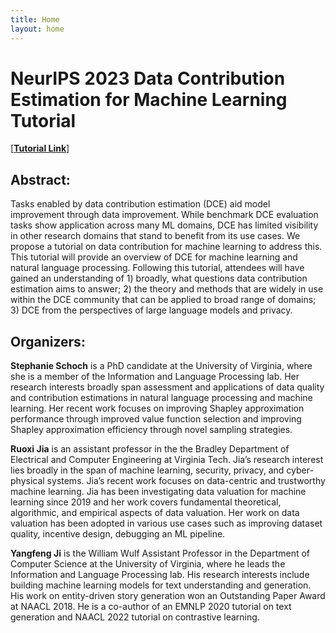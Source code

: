 ```yaml
---
title: Home
layout: home
---
```


# NeurIPS 2023 Data Contribution Estimation for Machine Learning Tutorial

[[**Tutorial Link**](https://nips.cc/virtual/2023/tutorial/73959)]
## Abstract: 
Tasks enabled by data contribution estimation (DCE) aid model improvement through data improvement. While benchmark DCE evaluation tasks show application across many ML domains, DCE has limited visibility in other research domains that stand to benefit from its use cases. We propose a tutorial on data contribution for machine learning to address this. This tutorial will provide an overview of DCE for machine learning and natural language processing. Following this tutorial, attendees will have gained an understanding of 1) broadly, what questions data contribution estimation aims to answer; 2) the theory and methods that are widely in use within the DCE community that can be applied to broad range of domains; 3) DCE from the perspectives of large language models and privacy.

## Organizers:
**Stephanie Schoch** is a PhD candidate at the University of Virginia, where she is a member of the Information and Language Processing lab. Her research interests broadly span assessment and applications of data quality and contribution estimations in natural language processing and machine learning. Her recent work focuses on improving Shapley approximation performance through improved value function selection and improving Shapley approximation efficiency through novel sampling strategies. 

**Ruoxi Jia** is an assistant professor in the the Bradley Department of Electrical and Computer Engineering at Virginia Tech. Jia’s research interest lies broadly in the span of machine learning, security, privacy, and cyber-physical systems. Jia’s recent work focuses on data-centric and trustworthy machine learning. Jia has been investigating data valuation for machine learning since 2019 and her work covers fundamental theoretical, algorithmic, and empirical aspects of data valuation. Her work on data valuation has been adopted in various use cases such as improving dataset quality, incentive design, debugging an ML pipeline.

**Yangfeng Ji** is the William Wulf Assistant Professor in the Department of Computer Science at the University of Virginia, where he leads the Information and Language Processing lab. His research interests include building machine learning models for text understanding and generation. His work on entity-driven story generation won an Outstanding Paper Award at NAACL 2018. He is a co-author of an EMNLP 2020 tutorial on text generation and NAACL 2022 tutorial on contrastive learning.

<!--
## Panelists:

**Dawn Song** is a Professor in the Department of Electrical Engineering and Computer Science at UC Berkeley. Her research interest lies in AI and deep learning, blockchain/web3, security and privacy. She is the recipient of various awards including the MacArthur Fellowship, the Guggenheim Fellowship, the NSF CAREER Award, the Alfred P. Sloan Research Fellowship, the MIT Technology Review TR-35 Award, and several Test-of-Time and Best Paper Awards from top conferences in Computer Security and Deep Learning. She is an ACM Fellow and an IEEE Fellow. She is ranked the most cited scholar in computer security (AMiner Award).

**James Zou** is an Assistant Professor of Biomedical Data Science and, by courtesy, of Computer Science and Electrical Engineering at Stanford University. He works on making machine learning more reliable, human-compatible and statistically rigorous, and is especially interested in applications in human disease and health. Several of his algorithms are widely used in tech and biotech industries. He joined Stanford in 2016 and is excited to be a two-time Chan-Zuckerberg Investigator and the faculty director of the university-wide Stanford Data4Health hub. He’s also a member of the Stanford AI Lab.

**Swabha Swayamdipta** is an Assistant Professor of Computer Science in the USC Viterbi School of Engineering, where she leads the DILL Lab. Her research interests broadly span Natural Language Processing and Machine Learning, where she studies the estimation of dataset quality, the (semi-)automatic collection of impactful data, as well as evaluating how human biases affect dataset construction and model decisions. Previously, she was a postdoctoral investigator at the Allen Institute for AI, where she worked with Yejin Choi.

**Yongchan Kwon** is an Assistant Professor in the Department of Statistics at Columbia University. His research focuses on developing more interpretable and rigorous machine learning methods, directly motivated by scientific questions. He received a Ph.D. at Seoul National University and did his postdoc at Stanford University.
-->
